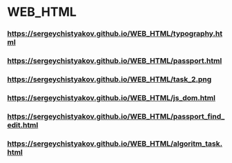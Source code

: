 # WEB_HTML
### https://sergeychistyakov.github.io/WEB_HTML/typography.html

### https://sergeychistyakov.github.io/WEB_HTML/passport.html
### https://sergeychistyakov.github.io/WEB_HTML/task_2.png
### https://sergeychistyakov.github.io/WEB_HTML/js_dom.html

### https://sergeychistyakov.github.io/WEB_HTML/passport_find_edit.html

### https://sergeychistyakov.github.io/WEB_HTML/algoritm_task.html
